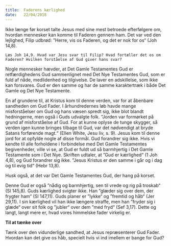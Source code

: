 ```yaml
---
title:  Faderens kærlighed
date:   22/04/2018
---
```


Ikke længe før korset talte Jesus med sine mest betroede efterfølgere om, hvordan mennesker kan komme til Faderen gennem ham. Det var ved den lejlighed, Filip udbrød: ”Herre, vis os Faderen, og det er nok for os“ (Joh 14,8).

`Læs Joh 14,9. Hvad var Jesu svar til Filip? Hvad fortæller det os om Faderen? Hvilken forståelse af Gud giver hans svar?`

Nogle mennesker hævder, at Det Gamle Testamentes Gud er retfærdighedens Gud sammenlignet med Det Nye Testamentes Gud, som er fuld af nåde, medlidenhed og tilgivelse. De laver en adskillelse, som ikke kan forsvares. Gud er den samme og har de samme karaktertræk i både Det Gamle og Det Nye Testamente.

En af grundene til, at Kristus kom til denne verden, var for at åbenbare sandheden om Gud Fader. I århundredernes løb havde mange misforståelser om Gud og hans væsen spredt sig, ikke blot blandt hedningerne, men også i Guds udvalgte folk. ”Jorden var formørket på grund af misforståelse af Gud. For at kunne oplyse de tunge skygger, så verden igen kunne bringes tilbage til Gud, var det nødvendigt at bryde Satans forførende magt.“ (Ellen White, Jesu liv, s. 9). Jesus kom til denne jord for at opfylde nogle af disse formål. Gud forandrer sig ikke. Hvis vi kendte til alle forholdene i forbindelse med Det Gamle Testamentes begivenheder, ville vi se, at Gud er fuldt ud så barmhjertig i Det Gamle Testamente som i Det Nye. Skriften udtaler, at ”Gud er kærlighed“ (1 Joh 4,8), og Gud forandrer sig ikke. ”Jesus Kristus er den samme i går og i dag og til evig tid“ (Hebr 13,8).

Husk også, at det var Det Gamle Testamentes Gud, der hang på korset.

Denne Gud er også ”nådig og barmhjertig, sen til vrede og rig på troskab“ (Sl 145,8). Guds kærlighed svigter ikke. Han ”glæder sig over dem, der frygter ham“ (Sl 147,11). Guds planer er ”lykke“ og ”fremtid og håb“ (Jer 29,11). I sin kærlighed vil han ikke længere straffe, men han ”fryder sig i glæde“ over sit folk og ”jubler“ over dem ”med fryd“ (Sef 3,17). Dette og langt, langt mere er, hvad vores himmelske fader virkelig er.

**Til at tænke over**

Tænk over den vidunderlige sandhed, at Jesus repræsenterer Gud Fader. Hvordan kan det give os håb, specielt hvis vi ind imellem er bange for Gud?
